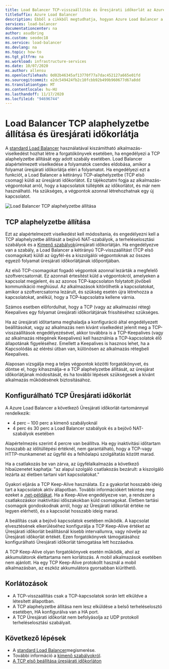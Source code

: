 ```yaml
---
title: Load Balancer TCP-visszaállítás és Üresjárati időkorlát az Azure-ban
titleSuffix: Azure Load Balancer
description: Ebből a cikkből megtudhatja, hogyan Azure Load Balancer a kétirányú TCP első csomagok üresjárati időkorláton.
services: load-balancer
documentationcenter: na
author: asudbring
ms.custom: seodec18
ms.service: load-balancer
ms.devlang: na
ms.topic: how-to
ms.tgt_pltfrm: na
ms.workload: infrastructure-services
ms.date: 10/07/2020
ms.author: allensu
ms.openlocfilehash: 0d02b46345af13770f77a7dac452127a665e01fd
ms.sourcegitcommit: e2dc549424fb2c10fcbb92b499b960677d67a8dd
ms.translationtype: MT
ms.contentlocale: hu-HU
ms.lasthandoff: 11/17/2020
ms.locfileid: "94696744"
---
```

# <a name="load-balancer-tcp-reset-and-idle-timeout"></a>Load Balancer TCP alaphelyzetbe állítása és üresjárati időkorlátja

A [standard Load Balancer](./load-balancer-overview.md) használatával kiszámítható alkalmazás-viselkedést hozhat létre a forgatókönyvek esetében, ha engedélyezi a TCP alaphelyzetbe állítását egy adott szabály esetében. Load Balancer alapértelmezett viselkedése a folyamatok csendes eldobása, amikor a folyamat üresjárati időkorlátja eléri a folyamatot.  Ha engedélyezi ezt a funkciót, a Load Balancer a kétirányú TCP-alaphelyzetbe (TCP első csomag) küldi az üresjárati időkorlátot.  Ez tájékoztatni fogja az alkalmazás-végpontokat arról, hogy a kapcsolatok túllépték az időkorlátot, és már nem használható.  Ha szükséges, a végpontok azonnal létrehozhatnak egy új kapcsolatot.

![Load Balancer TCP alaphelyzetbe állítása](media/load-balancer-tcp-reset/load-balancer-tcp-reset.png)
 
## <a name="tcp-reset"></a>TCP alaphelyzetbe állítása

Ezt az alapértelmezett viselkedést kell módosítania, és engedélyezni kell a TCP alaphelyzetbe állítását a bejövő NAT-szabályok, a terheléselosztási szabályok és a [Kimenő szabályok](./load-balancer-outbound-connections.md#outboundrules)üresjárati időkorlátján.  Ha engedélyezve van a szabály, a Load Balancer a kétirányú TCP-visszaállítást (TCP első csomagokat) küldi az ügyfél-és a kiszolgálói végpontoknak az összes egyező folyamat üresjárati időkorlátjának időpontjában.

Az első TCP-csomagokat fogadó végpontok azonnal lezárták a megfelelő szoftvercsatornát. Ez azonnali értesítést küld a végpontokról, amelyeken a kapcsolat megjelent, és az azonos TCP-kapcsolaton folytatott jövőbeli kommunikáció meghiúsul.  Az alkalmazások kitörölhetik a kapcsolatokat, amikor a szoftvercsatorna lezárult, és szükség esetén újra létrehozza a kapcsolatokat, anélkül, hogy a TCP-kapcsolatra kellene várnia.

Számos esetben előfordulhat, hogy a TCP (vagy az alkalmazási réteg) Keepalives egy folyamat üresjárati időkorlátjának frissítéséhez szükséges. 

Ha az üresjárati időtartama meghaladja a konfiguráció által engedélyezett beállításokat, vagy az alkalmazás nem kívánt viselkedést jelenít meg a TCP-visszaállítások engedélyezésével, akkor továbbra is a TCP-Keepalives (vagy az alkalmazás rétegének Keepalives) kell használnia a TCP-kapcsolatok élő állapotának figyeléséhez.  Emellett a Keepalives is hasznos lehet, ha a Kapcsolódás az elérési útban van, különösen az alkalmazás rétegbeli Keepalives.  

Alaposan vizsgálja meg a teljes végpontok közötti forgatókönyvet, és döntse el, hogy kihasználja-e a TCP alaphelyzetbe állítását, az üresjárat időkorlátjának módosítását, és ha további lépések szükségesek a kívánt alkalmazás működésének biztosításához.

## <a name="configurable-tcp-idle-timeout"></a>Konfigurálható TCP Üresjárati időkorlát

A Azure Load Balancer a következő Üresjárati időkorlát-tartománnyal rendelkezik:
-  4 perc – 100 perc a kimenő szabályoknál
-  4 perc és 30 perc a Load Balancer szabályok és a bejövő NAT-szabályok esetében

Alapértelmezés szerint 4 percre van beállítva. Ha egy inaktivitási időtartam hosszabb az időtúllépési értéknél, nem garantálható, hogy a TCP-vagy HTTP-munkamenet az ügyfél és a felhőalapú szolgáltatás között marad.

Ha a csatlakozás be van zárva, az ügyfélalkalmazás a következő hibaüzenetet kaphatja: "az alapul szolgáló csatlakozás bezárult: a kiszolgáló lezárta az életben tartani várt kapcsolatokat."

Gyakori eljárás a TCP Keep-Alive használata. Ez a gyakorlat hosszabb ideig tart a kapcsolatok aktív állapotban. További információkért tekintse meg ezeket a [.net-példákat](/dotnet/api/system.net.servicepoint.settcpkeepalive). Ha a Keep-Alive engedélyezve van, a rendszer a csatlakozáskor inaktivitási időszakokban küld csomagokat. Életben tartási csomagok gondoskodnak arról, hogy az Üresjárati időkorlát értéke ne legyen elérhető, és a kapcsolat hosszabb ideig marad.

A beállítás csak a bejövő kapcsolatok esetében működik. A kapcsolat elvesztésének elkerüléséhez konfigurálja a TCP Keep-Alive értéket az Üresjárati időkorlát beállításnál kisebb intervallumra, vagy növelje az Üresjárati időkorlát értékét. Ezen forgatókönyvek támogatásához konfigurálható Üresjárati időkorlát támogatása lett hozzáadva.

A TCP Keep-Alive olyan forgatókönyvek esetén működik, ahol az akkumulátorok élettartama nem korlátozás. A mobil alkalmazások esetében nem ajánlott. Ha egy TCP Keep-Alive protokollt használ a mobil alkalmazásban, az eszköz akkumulátora gyorsabban kiüríthető.


## <a name="limitations"></a>Korlátozások

- A TCP-visszaállítás csak a TCP-kapcsolatok során lett elküldve a létesített állapotban.
- A TCP alaphelyzetbe állítása nem lesz elküldése a belső terheléselosztó esetében, HA konfigurálva van a HA port.
- A TCP Üresjárati időkorlát nem befolyásolja az UDP protokoll terheléselosztási szabályait.

## <a name="next-steps"></a>Következő lépések

- A [standard Load Balancer](./load-balancer-overview.md)megismerése.
- További információ a [kimenő szabályokról](./load-balancer-outbound-connections.md#outboundrules).
- [A TCP első beállítása üresjárati időkorláton](load-balancer-tcp-idle-timeout.md)